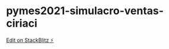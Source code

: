 # pymes2021-simulacro-ventas-ciriaci

[Edit on StackBlitz ⚡️](https://stackblitz.com/edit/pymes2021-simulacro-ventas-ciriaci)